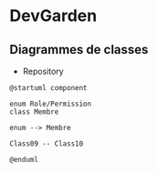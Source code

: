 # DevGarden

## Diagrammes de classes

- Repository

```
@startuml component

enum Role/Permission
class Membre

enum --> Membre

Class09 -- Class10

@enduml
```